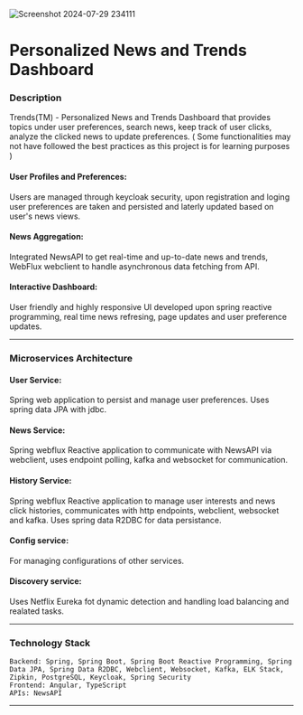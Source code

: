 
![Screenshot 2024-07-29 234111](https://github.com/user-attachments/assets/9e8c5ef6-1bb3-4bc6-911a-0d8a481c3b33)

# Personalized News and Trends Dashboard
### Description 
Trends(TM) - Personalized News and Trends Dashboard that provides topics under user preferences, search news, keep track of user clicks, analyze the clicked news to update preferences. ( Some functionalities may not have followed the best practices as this project is for learning purposes ) 

   #### User Profiles and Preferences:
Users are managed through keycloak security, upon registration and loging user preferences are taken and persisted and laterly updated based on user's news views.

   #### News Aggregation:
Integrated NewsAPI to get real-time and up-to-date news and trends, WebFlux webclient to handle asynchronous data fetching from API.

   #### Interactive Dashboard:
User friendly and highly responsive UI developed upon spring reactive programming, real time news refresing, page updates and user preference updates.
        
---
### Microservices Architecture

####  User Service:
Spring web application to persist and manage user preferences. Uses spring data JPA with jdbc.

####  News Service:
Spring webflux Reactive application to communicate with NewsAPI via webclient, uses endpoint polling, kafka and websocket for communication.

####  History Service:
Spring webflux Reactive application to manage user interests and news click histories, communicates with http endpoints, webclient, websocket and kafka.
Uses spring data R2DBC for data persistance.

#### Config service:
For managing configurations of other services.

#### Discovery service:
Uses Netflix Eureka fot dynamic detection and handling load balancing and realated tasks.
        
---
### Technology Stack
    Backend: Spring, Spring Boot, Spring Boot Reactive Programming, Spring Data JPA, Spring Data R2DBC, Webclient, Websocket, Kafka, ELK Stack, Zipkin, PostgreSQL, Keycloak, Spring Security
    Frontend: Angular, TypeScript
    APIs: NewsAPI
---









